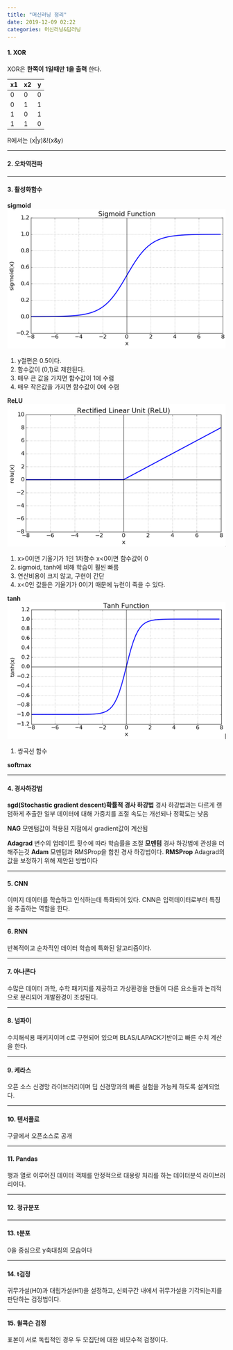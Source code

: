 ```yaml
---
title: "머신러닝 정리"
date: 2019-12-09 02:22
categories: 머신러닝&딥러닝
---
```


#### 1.	XOR
XOR은 **한쪽이 1일때만 1을 출력** 한다.

|x1|x2|y|
|---|---|---|
|0|0|0|
|0|1|1|
|1|0|1|
|1|1|0|

R에서는  (x|y)&!(x&y)


* * *
#### 2.	오차역전파

* * *
#### 3.	활성화함수
**sigmoid**
![sigmoid](/assets/images/sigmoid.PNG)
1. y절편은 0.5이다.
2. 함수값이 (0,1)로 제한된다.
3. 매우 큰 값을 가지면 함수값이 1에 수렴
4. 매우 작은값을 가지면 함수값이 0에 수렴

**ReLU**
![ReLU](/assets/images/ReLU.PNG)
1. x>0이면 기울기가 1인 1차함수  x<0이면 함수값이 0
2. sigmoid, tanh에 비해 학습이 훨씬 빠름
3. 연산비용이 크지 않고, 구현이 간단
4. x<0인 값들은 기울기가 0이기 때문에 뉴런이 죽을 수 있다.

**tanh**
![tanh](/assets/images/Tanh.PNG)
1. 쌍곡선 함수


**softmax**


* * *
#### 4.	경사하강법
**sgd(Stochastic gradient descent)확률적 경사 하강법**
 경사 하강법과는 다르게 랜덤하게 추출한 일부 데이터에 대해 가중치를 조절
 속도는 개선되나 정확도는 낮음

**NAG**
모멘텀값이 적용된 지점에서 gradient값이 계산됨

**Adagrad**
변수의 업데이트 횟수에 따라 학습률을 조절
**모멘텀**
경사 하강법에 관성을 더해주는것
**Adam**
모멘텀과 RMSProp을 합친 경사 하강법이다.
**RMSProp**
Adagrad의 값을 보정하기 위해 제안된 방법이다


* * *
#### 5.	CNN
이미지 데이터를 학습하고 인식하는데 특화되어 있다.
CNN은 입력데이터로부터 특징을 추출하는 역할을 한다.

* * *
#### 6.	RNN
반복적이고 순차적인 데이터 학습에 특화된 알고리즘이다.
* * *
#### 7.	아나콘다
수많은 데이터 과학, 수학 패키지를 제공하고 가상환경을 만들어 다른 요소들과 논리적으로 분리되어 개발환경이 조성된다.
* * *
#### 8.	넘파이
수치해석용 패키지이며 c로 구현되어 있으며 BLAS/LAPACK기반이고 빠른 수치 계산을 한다.
* * *
#### 9.	케라스
오픈 소스 신경망 라이브러리이며 딥 신경망과의 빠른 실험을 가능케 하도록 설계되었다.
* * *
#### 10.	텐서플로
구글에서 오픈소스로 공개

* * *
#### 11.	Pandas
행과 열로 이루어진 데이터 객체를 안정적으로 대용량 처리를 하는 데이터분석 라이브러리이다.
* * *
#### 12.	정규분포

* * *
#### 13.	t분포
0을 중심으로 y축대칭의 모습이다

* * *
#### 14.	t검정
귀무가설(H0)과 대립가설(H1)을 설정하고, 신뢰구간 내에서 귀무가설을 기각되는지를 판단하는 검정법이다.

* * *
#### 15.	윌콕슨 검정
 표본이 서로 독립적인 경우 두 모집단에 대한 비모수적 검정이다.

